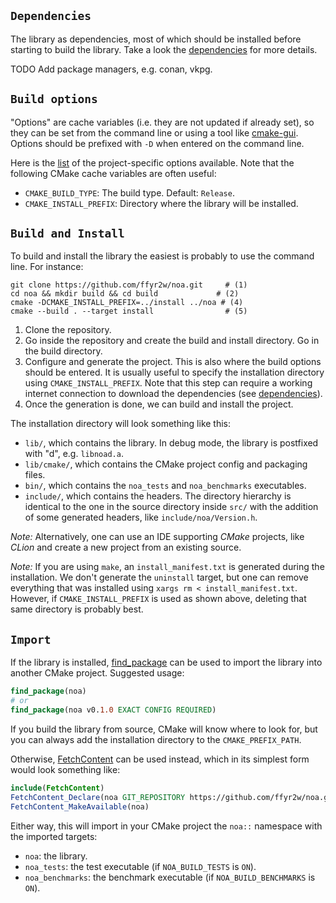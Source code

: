 ## `Dependencies`

The library as dependencies, most of which should be installed before starting to build the library.
Take a look the [dependencies](Dependencies.md) for more details.

TODO Add package managers, e.g. conan, vkpg.

## `Build options`

"Options" are cache variables (i.e. they are not updated if already set), so they can be set from the
command line or using a tool like [cmake-gui](https://cmake.org/cmake/help/latest/manual/cmake-gui.1.html).
Options should be prefixed with `-D` when entered on the command line.

Here is the [list](../cmake/util/ProjectOptions.cmake) of the project-specific options available.
Note that the following CMake cache variables are often useful:
- `CMAKE_BUILD_TYPE`: The build type. Default: `Release`.
- `CMAKE_INSTALL_PREFIX`: Directory where the library will be installed.

## `Build and Install`

To build and install the library the easiest is probably to use the command line. For instance:

```shell
git clone https://github.com/ffyr2w/noa.git     # (1)
cd noa && mkdir build && cd build             # (2)
cmake -DCMAKE_INSTALL_PREFIX=../install ../noa # (4)
cmake --build . --target install                # (5)
```

1. Clone the repository.
2. Go inside the repository and create the build and install directory. Go in the build directory.
3. Configure and generate the project. This is also where the build options should be entered. It is usually useful to
   specify the installation directory using `CMAKE_INSTALL_PREFIX`. Note that this step can require a working internet 
   connection to download the dependencies (see [dependencies](Dependencies.md)).
4. Once the generation is done, we can build and install the project.

The installation directory will look something like this:

- `lib/`, which contains the library. In debug mode, the library is postfixed with "d", e.g. `libnoad.a`.
- `lib/cmake/`, which contains the CMake project config and packaging files.
- `bin/`, which contains the `noa_tests` and `noa_benchmarks` executables.
- `include/`, which contains the headers. The directory hierarchy is identical to the one in the source directory 
  inside `src/` with the addition of some generated headers, like `include/noa/Version.h`.

_Note:_ Alternatively, one can use an IDE supporting _CMake_ projects, like _CLion_ and create a new project from an
existing source.

_Note:_ If you are using `make`, an `install_manifest.txt` is generated during the installation. We don't generate the
`uninstall` target, but one can remove everything that was installed using ``xargs rm < install_manifest.txt``.
However, if `CMAKE_INSTALL_PREFIX` is used as shown above, deleting that same directory is probably best.

## `Import`

If the library is installed,
[find_package](https://cmake.org/cmake/help/latest/command/find_package.html?highlight=find_package)
can be used to import the library into another CMake project.
Suggested usage:
```cmake
find_package(noa)
# or
find_package(noa v0.1.0 EXACT CONFIG REQUIRED)
```
If you build the library from source, CMake will
know where to look for, but you can always add the installation directory to the `CMAKE_PREFIX_PATH`.

Otherwise, [FetchContent](https://cmake.org/cmake/help/latest/module/FetchContent.html) can be used instead, which in 
its simplest form would look something like:

```cmake
include(FetchContent)
FetchContent_Declare(noa GIT_REPOSITORY https://github.com/ffyr2w/noa.git GIT_TAG v0.1.0)
FetchContent_MakeAvailable(noa)
```

Either way, this will import in your CMake project the `noa::` namespace with the imported targets:
- `noa`: the library.
- `noa_tests`: the test executable (if `NOA_BUILD_TESTS` is `ON`).
- `noa_benchmarks`: the benchmark executable (if `NOA_BUILD_BENCHMARKS` is `ON`).
